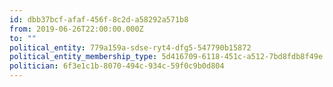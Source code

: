 ```yaml
---
id: dbb37bcf-afaf-456f-8c2d-a58292a571b8
from: 2019-06-26T22:00:00.000Z
to: ""
political_entity: 779a159a-sdse-ryt4-dfg5-547790b15872
political_entity_membership_type: 5d416709-6118-451c-a512-7bd8fdb8f49e
politician: 6f3e1c1b-8070-494c-934c-59f0c9b0d804
---
```

